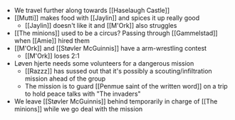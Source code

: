 - We travel further along towards [[Haselaugh Castle]]
- [[Mutti]] makes food with [[Jaylin]] and spices it up really good
	- [[Jaylin]] doesn't like it and [[M'Ork]] also struggles
- [[The minions]] used to be a circus? Passing through [[Gammelstad]] when [[Amie]] hired them
- [[M'Ork]] and [[Støvler McGuinnis]] have a arm-wrestling contest
	- [[M'Ork]] loses 2:1
- Løven hjerte needs some volunteers for a dangerous mission
	- [[Razzz]] has sussed out that it's possibly a scouting/infiltration mission ahead of the group
	- The mission is to guard [[Penmue saint of the written word]] on a trip to hold peace talks with "The invaders"
- We leave [[Støvler McGuinnis]] behind temporarily in charge of [[The minions]] while we go deal with the mission